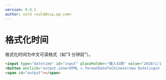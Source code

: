 ```yaml
---
version: 0.0.1
author: xuld <xuld@vip.qq.com>
---
```

# 格式化时间
格式化时间为中文可读格式（如“3 分钟前”）。

```html demo hide doc
<input type="datetime" id="input" placeholder="输入日期" value="2010/1/1 10:00:00" />
<button onclick="output.innerHTML = formatDateToChinese(new Date(input.value))" />转为可读格式</button>
<span id="output"></span>
```
